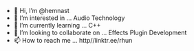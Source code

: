 - 👋 Hi, I’m @hemnast
- 👀 I’m interested in ... Audio Technology
- 🌱 I’m currently learning ... C++
- 💞️ I’m looking to collaborate on ... Effects Plugin Development
- 📫 How to reach me ... http//linktr.ee/rhun

<!---
hemnast/hemnast is a ✨ special ✨ repository because its `README.md` (this file) appears on your GitHub profile.
You can click the Preview link to take a look at your changes.
--->

